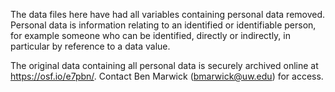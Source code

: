 The data files here have had all variables containing personal data removed. Personal data is information relating to an identified or identifiable person, for example someone who can be identified, directly or indirectly, in particular by reference to a data value.

The original data containing all personal data is securely archived online at https://osf.io/e7pbn/. Contact Ben Marwick (bmarwick@uw.edu) for access.